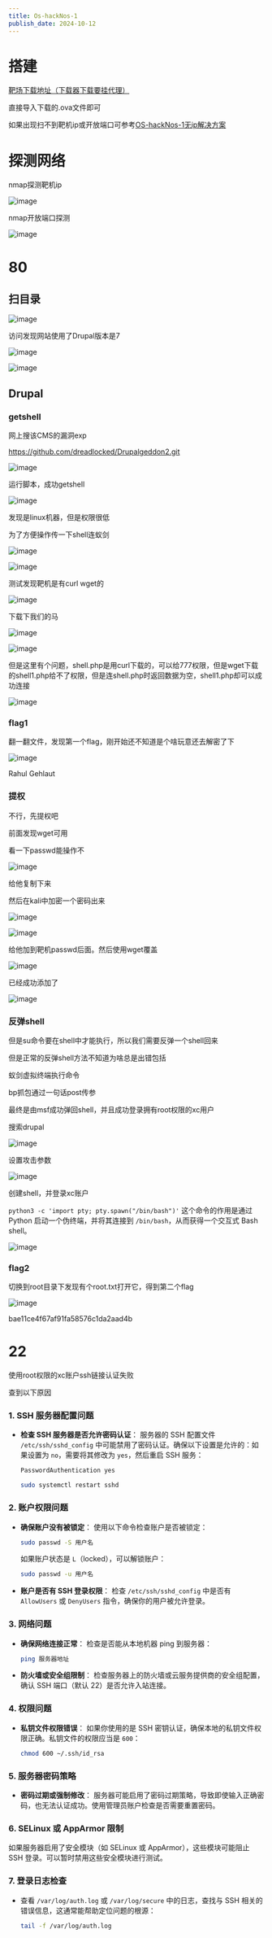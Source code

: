 ```yaml
---
title: Os-hackNos-1
publish_date: 2024-10-12
---
```


# 搭建

[靶场下载地址（下载器下载要挂代理）](https://www.vulnhub.com/entry/hacknos-os-hacknos,401/)

直接导入下载的.ova文件即可

如果出现扫不到靶机ip或开放端口可参考[OS-hackNos-1无ip解决方案](https://blog.csdn.net/witwitwiter/article/details/119889384)

# 探测网络

nmap探测靶机ip

![image](https://github.com/user-attachments/assets/88e06096-5597-453d-b6a9-097109d1aa6d)


nmap开放端口探测

![image](https://github.com/user-attachments/assets/626baf85-9758-4afa-ae1f-e196b91be647)


# 80

## 扫目录

![image](https://github.com/user-attachments/assets/fad4a967-20e8-4795-8a40-ad99609f6d35)


访问发现网站使用了Drupal版本是7

![image](https://github.com/user-attachments/assets/56eaa087-1e23-4e23-a51a-52732b0abbc0)


![image](https://github.com/user-attachments/assets/07bb70c2-399b-4f1f-951f-caa9d5554a37)


## Drupal

### getshell

网上搜该CMS的漏洞exp

https://github.com/dreadlocked/Drupalgeddon2.git

![image](https://github.com/user-attachments/assets/059093e5-86c9-4287-a165-8b4e8a1c9bdc)


运行脚本，成功getshell

![image](https://github.com/user-attachments/assets/03ec6f8a-34fc-42e6-9b5c-2b077bbd024c)


发现是linux机器，但是权限很低

为了方便操作传一下shell连蚁剑

![image](https://github.com/user-attachments/assets/efe9610f-418c-483d-8143-9b18a145a6bc)


![image](https://github.com/user-attachments/assets/6c4b41e6-6d3c-463d-8c62-7d61de08d69b)


测试发现靶机是有curl wget的

![image](https://github.com/user-attachments/assets/b98ba5bc-6942-4fc4-bc8e-7ff21ed0f23e)


下载下我们的马

![image](https://github.com/user-attachments/assets/523efbd0-2130-4bdf-83e5-61f505359f8c)


![image](https://github.com/user-attachments/assets/de889f88-d40e-408a-8c75-c32ae7988e45)


但是这里有个问题，shell.php是用curl下载的，可以给777权限，但是wget下载的shell1.php给不了权限，但是连shell.php时返回数据为空，shell1.php却可以成功连接

![image](https://github.com/user-attachments/assets/b862fe0a-5675-4257-991e-8eceefeebe4b)


### flag1

翻一翻文件，发现第一个flag，刚开始还不知道是个啥玩意还去解密了下

![image](https://github.com/user-attachments/assets/7c053d12-cb45-46c3-8b7b-9175d33996f7)


Rahul Gehlaut

### 提权

不行，先提权吧

前面发现wget可用

看一下passwd能操作不

![image](https://github.com/user-attachments/assets/d551336f-c5d7-433c-b287-f3aefae2035c)


给他复制下来

然后在kali中加密一个密码出来

![image](https://github.com/user-attachments/assets/137a67a9-274c-428f-b84f-687d08c45724)


![image](https://github.com/user-attachments/assets/8f6baf8a-efec-49fb-b2d3-1cbc8ebf57b4)


给他加到靶机passwd后面。然后使用wget覆盖

![image](https://github.com/user-attachments/assets/b8f4ed8c-d727-4c69-99fb-52a1c72c31c2)


已经成功添加了

![image](https://github.com/user-attachments/assets/d909e796-7576-42d5-b564-9c38a675e5c3)


### 反弹shell

但是su命令要在shell中才能执行，所以我们需要反弹一个shell回来

但是正常的反弹shell方法不知道为啥总是出错包括

蚁剑虚拟终端执行命令

bp抓包通过一句话post传参

最终是由msf成功弹回shell，并且成功登录拥有root权限的xc用户

搜索drupal

![image](https://github.com/user-attachments/assets/7789b967-039c-48f4-8cfd-417cd16ca3cc)


设置攻击参数

![image](https://github.com/user-attachments/assets/b7aaf0c4-2ed5-41cf-a2cf-28342dc28799)


创建shell，并登录xc账户

`python3 -c 'import pty; pty.spawn("/bin/bash")'` 
这个命令的作用是通过 Python 启动一个伪终端，并将其连接到 `/bin/bash`，从而获得一个交互式 Bash shell。

![image](https://github.com/user-attachments/assets/3a4452e5-d4bb-44cd-9596-f61485fd919e)


### flag2

切换到root目录下发现有个root.txt打开它，得到第二个flag

![image](https://github.com/user-attachments/assets/5292dcda-ba66-450b-8412-72c981a60943)


bae11ce4f67af91fa58576c1da2aad4b

# 22

使用root权限的xc账户ssh链接认证失败

查到以下原因

### 1. **SSH 服务器配置问题**

- **检查 SSH 服务器是否允许密码认证**：
服务器的 SSH 配置文件 `/etc/ssh/sshd_config` 中可能禁用了密码认证。确保以下设置是允许的：如果设置为 `no`，需要将其修改为 `yes`，然后重启 SSH 服务：
    
    ```bash
    PasswordAuthentication yes
    ```
    
    ```bash
    sudo systemctl restart sshd
    ```
    

### 2. **账户权限问题**

- **确保账户没有被锁定**：
使用以下命令检查账户是否被锁定：
    
    ```bash
    sudo passwd -S 用户名
    ```
    
    如果账户状态是 `L`（locked），可以解锁账户：
    
    ```bash
    sudo passwd -u 用户名
    ```
    
- **账户是否有 SSH 登录权限**：
检查 `/etc/ssh/sshd_config` 中是否有 `AllowUsers` 或 `DenyUsers` 指令，确保你的用户被允许登录。

### 3. **网络问题**

- **确保网络连接正常**：
检查是否能从本地机器 ping 到服务器：
    
    ```bash
    ping 服务器地址
    ```
    
- **防火墙或安全组限制**：
检查服务器上的防火墙或云服务提供商的安全组配置，确认 SSH 端口（默认 22）是否允许入站连接。

### 4. **权限问题**

- **私钥文件权限错误**：
如果你使用的是 SSH 密钥认证，确保本地的私钥文件权限正确。私钥文件的权限应当是 `600`：
    
    ```bash
    chmod 600 ~/.ssh/id_rsa
    ```
    

### 5. **服务器密码策略**

- **密码过期或强制修改**：
服务器可能启用了密码过期策略，导致即使输入正确密码，也无法认证成功。使用管理员账户检查是否需要重置密码。

### 6. **SELinux 或 AppArmor 限制**

如果服务器启用了安全模块（如 SELinux 或 AppArmor），这些模块可能阻止 SSH 登录。可以暂时禁用这些安全模块进行测试。

### 7. **登录日志检查**

- 查看 `/var/log/auth.log` 或 `/var/log/secure` 中的日志，查找与 SSH 相关的错误信息，这通常能帮助定位问题的根源：
    
    ```bash
    tail -f /var/log/auth.log
    ```
